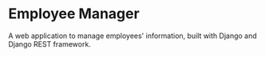 # Employee Manager

A web application to manage employees' information, built with Django and Django REST framework.